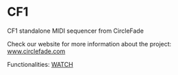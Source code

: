 # CF1
CF1 standalone MIDI sequencer from CircleFade

Check our website for more information about the project: www.circlefade.com

Functionalities: [WATCH](https://www.facebook.com/CircleFade/videos/2054554641525727/)
